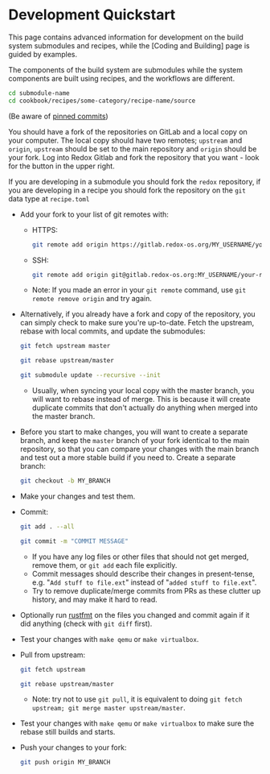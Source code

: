 # Development Quickstart

This page contains advanced information for development on the build system submodules and recipes, while the [Coding and Building] page is guided by examples.

The components of the build system are submodules while the system components are built using recipes, and the workflows are different.

```sh
cd submodule-name
cd cookbook/recipes/some-category/recipe-name/source
```

(Be aware of [pinned commits](./ch08-06-build-system-reference.md#pinned-commits))

You should have a fork of the repositories on GitLab and a local copy on your computer. The local copy should have two remotes; `upstream` and `origin`, `upstream` should be set to the main repository and `origin` should be your fork. Log into Redox Gitlab and fork the repository that you want - look for the button in the upper right.

If you are developing in a submodule you should fork the `redox` repository, if you are developing in a recipe you should fork the repository on the `git` data type at `recipe.toml`

- Add your fork to your list of git remotes with:

  - HTTPS:

    ```sh
    git remote add origin https://gitlab.redox-os.org/MY_USERNAME/your-repository.git
    ```

  - SSH:

    ```sh
    git remote add origin git@gitlab.redox-os.org:MY_USERNAME/your-repository.git
    ```

  - Note: If you made an error in your `git remote` command, use `git remote remove origin` and try again.

- Alternatively, if you already have a fork and copy of the repository, you can simply check to make sure you're up-to-date. Fetch the upstream, rebase with local commits, and update the submodules:

    ```sh
    git fetch upstream master

    ```

    ```sh
    git rebase upstream/master
    ```

    ```sh
    git submodule update --recursive --init
    ```

    - Usually, when syncing your local copy with the master branch, you will want to rebase instead of merge. This is because it will create duplicate commits that don't actually do anything when merged into the master branch.

- Before you start to make changes, you will want to create a separate branch, and keep the `master` branch of your fork identical to the main repository, so that you can compare your changes with the main branch and test out a more stable build if you need to. Create a separate branch:

    ```sh
    git checkout -b MY_BRANCH
    ```

- Make your changes and test them.
- Commit:

    ```sh
    git add . --all
    ```

    ```sh
    git commit -m "COMMIT MESSAGE"
    ```
    
    - If you have any log files or other files that should not get merged, remove them, or `git add` each file explicitly.
    - Commit messages should describe their changes in present-tense, e.g. "`Add stuff to file.ext`" instead of "`added stuff to file.ext`".
    - Try to remove duplicate/merge commits from PRs as these clutter up history, and may make it hard to read.

- Optionally run [rustfmt](https://github.com/rust-lang/rustfmt) on the files you changed and commit again if it did anything (check with `git diff` first).
- Test your changes with `make qemu` or `make virtualbox`.
- Pull from upstream:

    ```sh
    git fetch upstream
    ```

    ```sh
    git rebase upstream/master
    ```

  - Note: try not to use `git pull`, it is equivalent to doing `git fetch upstream; git merge master upstream/master`.
  
- Test your changes with `make qemu` or `make virtualbox` to make sure the rebase still builds and starts.
- Push your changes to your fork:

    ```sh
    git push origin MY_BRANCH
    ```
